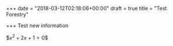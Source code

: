 +++
date = "2018-03-12T02:18:06+00:00"
draft = true
title = "Test Forestry"

+++
Test new information

\$$x^2 + 2x + 1 = 0$$